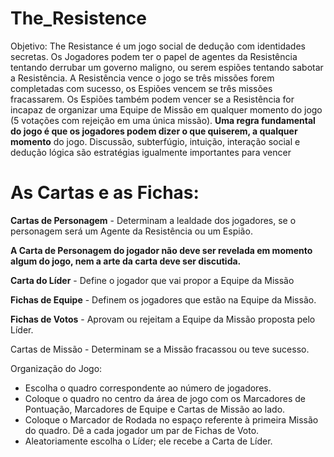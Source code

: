 # The_Resistence
Objetivo:
The Resistance é um jogo social de dedução com 
identidades secretas. Os Jogadores podem ter o papel 
de agentes da Resistência tentando derrubar um 
governo maligno, ou serem espiões tentando sabotar 
a Resistência. A Resistência vence o jogo se três 
missões forem completadas com sucesso, os Espiões 
vencem se três missões fracassarem. Os Espiões 
também podem vencer se a Resistência for incapaz 
de organizar uma Equipe de Missão em qualquer 
momento do jogo (5 votações com rejeição em uma 
única missão).
**Uma regra fundamental do jogo é que os jogadores 
podem dizer o que quiserem, a qualquer momento** 
do jogo. Discussão, subterfúgio, intuição, interação 
social e dedução lógica são estratégias igualmente 
importantes para vencer
# As Cartas e as Fichas:
**Cartas de Personagem** - Determinam a lealdade dos jogadores, se o personagem será um Agente da Resistência ou um Espião. 

**A Carta de Personagem do jogador não deve ser revelada em momento algum do jogo, nem a arte da carta deve ser discutida.** 

**Carta do Líder** - Define o jogador que vai propor a Equipe da Missão

**Fichas de Equipe** - Definem os jogadores que estão na Equipe da Missão.

**Fichas de Votos** - Aprovam ou rejeitam a Equipe da Missão proposta pelo Líder.

Cartas de Missão - Determinam se a Missão fracassou ou teve sucesso.

Organização do Jogo:

- Escolha o quadro correspondente ao número de jogadores. 
- Coloque o quadro no centro da área de jogo com os Marcadores de 
Pontuação, Marcadores de Equipe e Cartas de Missão ao lado. 
- Coloque o Marcador de Rodada no espaço referente à primeira 
Missão do quadro. Dê a cada jogador um par de Fichas de Voto.
- Aleatoriamente escolha o Líder; ele recebe a Carta de Líder.